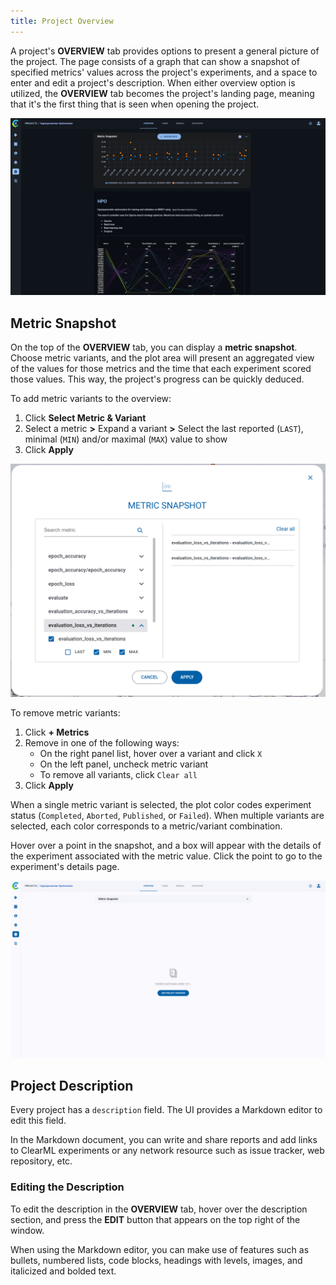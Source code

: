 ```yaml
---
title: Project Overview
---
```


A project's **OVERVIEW** tab provides options to present a general picture of the project. The page consists of a graph 
that can show a snapshot of specified metrics' values across the project's experiments, and a space to enter and edit a 
project's description. When either overview option is utilized, the **OVERVIEW** tab becomes the project's landing page, 
meaning that it's the first thing that is seen when opening the project. 

![Project overview](../img/webapp_project_overview.png)

## Metric Snapshot

On the top of the **OVERVIEW** tab, you can display a **metric snapshot**. Choose metric variants, and the plot area 
will present an aggregated view of the values for those metrics and the time that each experiment scored those values. 
This way, the project's progress can be quickly deduced.

To add metric variants to the overview:
1. Click **Select Metric & Variant**
1. Select a metric **>** Expand a variant **>** Select the last reported (`LAST`), minimal (`MIN`) and/or maximal (`MAX`) 
value to show
1. Click **Apply**

<div class="max-w-75">

![Metric Snapshot selection](../img/webapp_metric_snapshot_selection.png)

</div>

To remove metric variants:
1. Click **+ Metrics** 
1. Remove in one of the following ways:
   * On the right panel list, hover over a variant and click `X` 
   * On the left panel, uncheck metric variant
   * To remove all variants, click `Clear all`
1. Click **Apply**


When a single metric variant is selected, the plot color codes experiment status 
(`Completed`, `Aborted`, `Published`, or `Failed`). When multiple variants are selected, each color corresponds to a 
metric/variant combination. 

Hover over a point in the snapshot, and a box will appear with the details of the experiment associated with the metric 
value. Click the point to go to the experiment's details page.

![Project overview tab gif](../img/gif/webapp_metric_snapshot.gif)

## Project Description

Every project has a `description` field. The UI provides a Markdown editor to edit this field.

In the Markdown document, you can write and share reports and add links to ClearML experiments 
or any network resource such as issue tracker, web repository, etc.

### Editing the Description

To edit the description in the **OVERVIEW** tab, hover over the description section, and press the **EDIT** button that
appears on the top right of the window. 

When using the Markdown editor, you can make use of features such as bullets, 
numbered lists, code blocks, headings with levels, images, and italicized and bolded text.   
